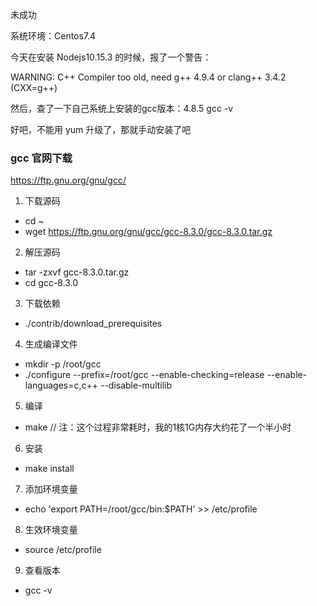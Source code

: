 未成功

系统环境：Centos7.4

今天在安装 Nodejs10.15.3 的时候，报了一个警告：

WARNING: C++ Compiler too old, need g++ 4.9.4 or clang++ 3.4.2 (CXX=g++)

然后，查了一下自己系统上安装的gcc版本：4.8.5
gcc -v

好吧，不能用 yum 升级了，那就手动安装了吧

### gcc 官网下载

https://ftp.gnu.org/gnu/gcc/

1. 下载源码

- cd ~
- wget https://ftp.gnu.org/gnu/gcc/gcc-8.3.0/gcc-8.3.0.tar.gz

2. 解压源码

- tar -zxvf gcc-8.3.0.tar.gz
- cd gcc-8.3.0

3. 下载依赖

- ./contrib/download_prerequisites

4. 生成编译文件

- mkdir -p /root/gcc
- ./configure --prefix=/root/gcc --enable-checking=release --enable-languages=c,c++ --disable-multilib

5. 编译

- make
// 注：这个过程非常耗时，我的1核1G内存大约花了一个半小时

6. 安装

- make install

7. 添加环境变量

- echo 'export PATH=/root/gcc/bin:$PATH' >> /etc/profile

8. 生效环境变量

- source /etc/profile

9. 查看版本

- gcc -v